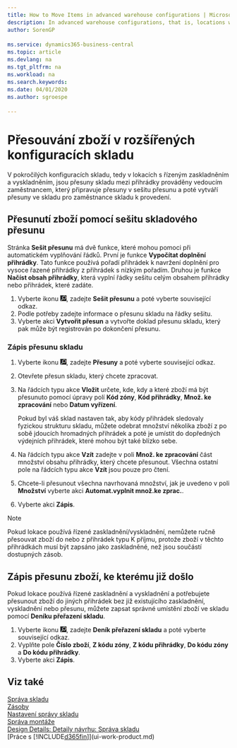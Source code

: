 ```yaml
---
title: How to Move Items in advanced warehouse configurations | Microsoft Docs
description: In advanced warehouse configurations, that is, locations with directed put-away and pick, warehouse movements between bins are performed by a senior employee preparing warehouse movements in the movement worksheet and then creating the warehouse movements for warehouse employees to perform.
author: SorenGP

ms.service: dynamics365-business-central
ms.topic: article
ms.devlang: na
ms.tgt_pltfrm: na
ms.workload: na
ms.search.keywords:
ms.date: 04/01/2020
ms.author: sgroespe

---
```

# Přesouvání zboží v rozšířených konfiguracích skladu
V pokročilých konfiguracích skladu, tedy v lokacích s řízeným zaskladněním a vyskladněním, jsou přesuny skladu mezi přihrádky prováděny vedoucím zaměstnancem, který připravuje přesuny v sešitu přesunu a poté vytváří přesuny ve skladu pro zaměstnance skladu k provedení.

## Přesunutí zboží pomocí sešitu skladového přesunu
Stránka **Sešit přesunu** má dvě funkce, které mohou pomoci při automatickém vyplňování řádků. První je funkce **Vypočítat doplnění přihrádky**. Tato funkce používá pořadí přihrádek k navržení doplnění pro vysoce řazené přihrádky z přihrádek s nízkým pořadím. Druhou je funkce **Načíst obsah přihrádky**, která vyplní řádky sešitu celým obsahem přihrádky nebo přihrádek, které zadáte.

1. Vyberte ikonu ![Žárovky, která otevře funkci Řekněte mi](media/ui-search/search_small.png "Řekněte mi, co chcete dělat"), zadejte **Sešit přesunu** a poté vyberte související odkaz.
2. Podle potřeby zadejte informace o přesunu skladu na řádky sešitu.
3. Vyberte akci **Vytvořit přesun** a vytvořte doklad přesunu skladu, který pak může být registrován po dokončení přesunu.

### Zápis přesunu skladu
1. Vyberte ikonu ![Žárovky, která otevře funkci Řekněte mi](media/ui-search/search_small.png "Řekněte mi, co chcete dělat"), zadejte **Přesuny** a poté vyberte související odkaz.
2. Otevřete přesun skladu, který chcete zpracovat.
3. Na řádcích typu akce **Vložit** určete, kde, kdy a které zboží má být přesunuto pomocí úpravy polí **Kód zóny**, **Kód přihrádky**, **Množ. ke zpracování** nebo **Datum vyřízení**.

   Pokud byl váš sklad nastaven tak, aby kódy přihrádek sledovaly fyzickou strukturu skladu, můžete odebrat množství několika zboží z po sobě jdoucích hromadných přihrádek a poté je umístit do dopředných výdejních přihrádek, které mohou být také blízko sebe.
4. Na řádcích typu akce **Vzít** zadejte v poli **Množ. ke zpracování** část množství obsahu přihrádky, který chcete přesunout. Všechna ostatní pole na řádcích typu akce **Vzít** jsou pouze pro čtení.
5. Chcete-li přesunout všechna navrhovaná množství, jak je uvedeno v poli **Množství** vyberte akci **Automat.vyplnit  množ.ke zprac.**.
6. Vyberte akci **Zápis**.

> [!NOTE]
> Pokud lokace používá řízené zaskladnění/vyskladnění, nemůžete ručně přesouvat zboží do nebo z přihrádek typu K příjmu, protože zboží v těchto přihrádkách musí být zapsáno jako zaskladněné, než jsou součástí dostupných zásob.

## Zápis přesunu zboží, ke kterému již došlo
Pokud lokace používá řízené zaskladnění a vyskladnění a potřebujete přesunout zboží do jiných přihrádek bez již existujícího zaskladnění, vyskladnění nebo přesunu, můžete zapsat správné umístění zboží ve skladu pomocí **Deníku  přeřazení skladu**.

1. Vyberte ikonu ![Žárovky, která otevře funkci Řekněte mi](media/ui-search/search_small.png "Řekněte mi, co chcete dělat"), zadejte **Deník  přeřazení skladu** a poté vyberte související odkaz.
2. Vyplňte pole **Číslo zboží**, **Z kódu zóny**, **Z kódu přihrádky**, **Do kódu zóny** a **Do kódu přihrádky**.
3. Vyberte akci **Zápis**.

## Viz také
[Správa skladu](warehouse-manage-warehouse.md)  
[Zásoby](inventory-manage-inventory.md)  
[Nastavení správy skladu](warehouse-setup-warehouse.md)  
[Správa montáže](assembly-assemble-items.md)  
[Design Details: Detaily návrhu: Správa skladu](design-details-warehouse-management.md)  
[Práce s [!INCLUDE[d365fin](includes/d365fin_md.md)]](ui-work-product.md)
